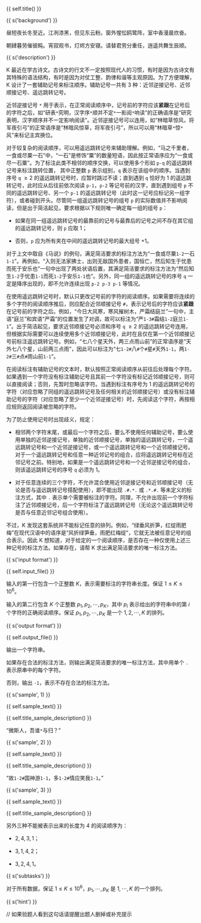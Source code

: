 {{ self.title() }}

{{ s('background') }}

昼短夜长冬至近。江冽漆黑，但见东云粉。窗外惺忪鸥鹭阵，室中香漫晨炊奋。

朝肄暮劳催彼盹。宵寂观书，灯烬方安寝。请替君劳分重任，逍遥共舞生辰顺。

{{ s('description') }}

K 最近在学古诗文。古诗文的行文不一定按照现代人的习惯，有时是因为古诗文有其特殊的语法结构，有时是因为对仗工整、韵律和谐等主观原因。为了方便理解，K 设计了一套辅助记号来标注顺序。辅助记号一共有 3 种：近邻逆接记号、近邻顺接记号、遥远跳转记号。

近邻逆接记号 `*` 用于表示，在正常阅读顺序中，记号前的字符应该**紧跟**在记号后的字符之后，如“研表`*`究明，汉字序`*`顺并不定`*`一影阅`*`响读”的正确语序是“研究表明，汉字顺序并不一定影响阅读”。近邻逆接记号可以连用，如“林暗草惊风，将军夜引弓”的正常语序是“林暗风惊草，将军夜引弓”，所以可以用“林暗草`*`惊`*`风”来标记主宾换位。

对于较复杂的阅读顺序，可以用遥远跳转记号来辅助理解。例如，“马之千里者，一食或尽粟一石”中，“一石”是修饰“粟”的数量短语，因此按正常语序应为“一食或尽一石粟”。为了标注此类不相邻的顺序交换，可以使用多个形如 `p-q` 的遥远跳转记号来标注跳转位置， 其中正整数 `p` 表示组别，`q` 表示在该组中的顺序。当遇到序号 `q` $\ge 2$ 的遥远跳转记号时，应暂时跳过不读；直到遇到 `q` 恰好为 $1$ 的遥远跳转记号，此时应从后往前依次阅读 `p-1`，`p-2` 等记号前的汉字，直到遇到组号 `p` 不同的遥远跳转记号、另一个 `p-1` 的遥远跳转记号（此时这一记号应标记另一组字符），或者碰到开头。尽管同一组遥远跳转记号的组号 `p` 的实际数值并不影响阅读，但是出于简洁起见，要求根据以下规则唯一确定每一组的组号 `p`：

- 如果在同一组遥远跳转记号的最靠前的记号与最靠后的记号之间不存在其它组的遥远跳转记号，则 `p` 应取 $1$；

- 否则，`p` 应为所有夹在中间的遥远跳转记号的最大组号 $+1$。

对于上文中取自《马说》的例句，满足简洁要求的标注方法为“一食或尽粟`1-2`一石`1-1`”。再例如，“入则无法家拂士，出则无敌国外患者，国恒亡，然后知生于忧患而死于安乐也”一句中出现了两处状语后置，其满足简洁要求的标注方法为“然后知生`1-2`于忧患`1-1`而死`1-2`于安乐`1-1`也”。另外，同一组的遥远跳转记号的序号 `q` 一定是降序出现的，即不允许连续出现 `p-2 p-3 p-1` 等情况。

在使用遥远跳转记号时，默认只更改记号前的字符的阅读顺序。如果需要将连续的多个字符的阅读顺序推后，则应配合近邻顺接记号 `#`，表示记号后的字符应该**紧跟**在记号前的字符之后。例如，“今日大风寒，寒风摧树木，严霜结庭兰”一句中，主语“庭兰”和宾语“严霜”的位置发生了对调，故可以标注为“严`1-3#`霜结`1-2`庭兰`1-1`”。出于简洁起见，要求近邻顺接记号必须和序号 `q` $\ge 2$ 的遥远跳转记号连用，但根据实际需要可以连续使用多个近邻顺接记号，此时在且仅在第一个近邻顺接记号前标注遥远跳转记号。例如，“七八个星天外，两三点雨山前”的正常语序是“天外七八个星，山前两三点雨”，因此可以标注为“七`1-2#`八`#`个`#`星`#`天外`1-1`，两`1-2#`三`#`点`#`雨山前`1-1`”。

在阅读标注有辅助记号的文本时，默认按照正常阅读顺序从前往后处理每个字符。如果遇到一个字符没有标注辅助记号且其前一个字符没有标记近邻顺接记号，则可以直接阅读；否则，先暂时忽略该字符。当遇到标注有序号为 $1$ 的遥远跳转记号的字符（对应忽略了同组的遥远跳转记号及任何相关的近邻顺接记号）或没有标注辅助记号的字符（对应忽略了至少一个近邻逆接记号）时，先阅读这个字符，再按相应规则返回阅读被忽略的字符。

为了防止使用记号时出现歧义，规定：

- 相邻两个字符末尾，或最后一个字符之后，要么不使用任何辅助记号，要么使用单独的近邻逆接记号，单独的近邻顺接记号，单独的遥远跳转记号，一个遥远跳转记号和一个近邻逆接记号，或一个遥远跳转记号和一个近邻顺接记号。对于一个遥远跳转记号和任意一种近邻记号的组合，应将遥远跳转记号标在近邻记号之前。特别地，如果是一个遥远跳转记号和一个近邻逆接记号的组合，则该遥远跳转记号的序号 `q` 必须为 $1$。

- 对于任意连续的三个字符，不允许混合使用近邻逆接记号和近邻顺接记号（无论是否与遥远跳转记号搭配使用），即不能出现 `.#.*.` 或 `.*.#.` 等未定义的标注方式，其中 `.` 表示单个需要被标注的字符。同理，不允许出现前一个字符标注了近邻顺接记号，后一个字符标注了遥远跳转记号（无论这个遥远跳转记号是否与任意近邻记号组合使用）。

不过，K 发现这套系统并不能标记任意的排列。例如，“绿垂风折笋，红绽雨肥梅”在现代汉语中的语序是“风折绿笋垂，雨肥红梅绽”，它就无法被任意记号的组合表示。因此 K 想知道，对于给定的一个阅读顺序，是否存在一种仅使用上述三种记号的标注方法。如果存在，请帮 K 求出满足简洁要求的唯一标注方法。

{{ s('input format') }}

{{ self.input_file() }}

输入的第一行包含一个正整数 $K$，表示需要标注的字符串长度。保证 $1\le K \le 10^6$。

输入的第二行包含 $K$ 个正整数 $p_1, p_2, \cdots, p_K$，其中 $p_i$ 表示给出的字符串中的第 $i$ 个字符的正确阅读顺序。保证 $p_1, p_2, \cdots, p_K$ 是一个 $1, 2, \cdots, K$ 的排列。

{{ s('output format') }}

{{ self.output_file() }}

输出一个字符串。

如果存在合法的标注方法，则输出满足简洁要求的唯一标注方法，其中用单个 `.` 表示原串中的每个字符。

否则，输出 `-1`，表示不存在合法的标注方法。

{{ s('sample', 1) }}

{{ self.sample_text() }}

{{ self.title_sample_description() }}

“微斯人，吾谁`*`与归？”

{{ s('sample', 2) }}

{{ self.sample_text() }}

{{ self.title_sample_description() }}

“故`1-2#`国神游`1-1`，多`1-2#`情应笑我`1-1`。”

{{ s('sample', 3) }}

{{ self.sample_text() }}

{{ self.title_sample_description() }}

另外三种不能被表示出来的长度为 $4$ 的阅读顺序为：

- $2, 4, 3, 1$；

- $3, 1, 4, 2$；

- $3, 2, 4, 1$。

{{ s('subtasks') }}

对于所有数据，保证 $1\le K\le 10^6$，$p_1, \cdots, p_K$ 是 $1, \cdots, K$ 的一个排列。

{{ s('hint') }}

// 如果验题人看到这句话请提醒出题人删掉或补充提示